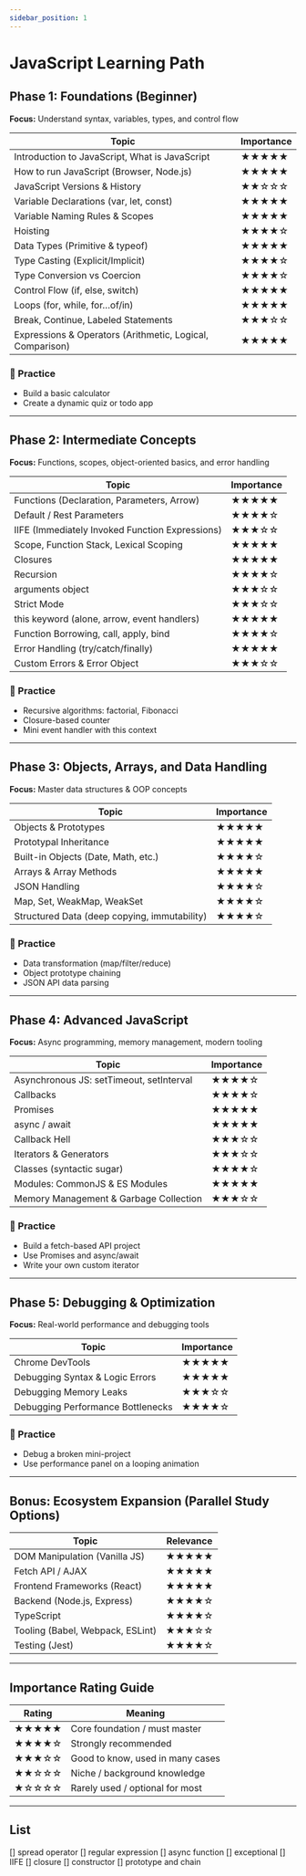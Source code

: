 ```yaml
---
sidebar_position: 1
---
```


# JavaScript Learning Path

## Phase 1: Foundations (Beginner)

**Focus:** Understand syntax, variables, types, and control flow

| Topic                                                     | Importance |
| --------------------------------------------------------- | ---------- |
| Introduction to JavaScript, What is JavaScript            | ★★★★★      |
| How to run JavaScript (Browser, Node.js)                  | ★★★★★      |
| JavaScript Versions & History                             | ★★☆☆☆      |
| Variable Declarations (var, let, const)                   | ★★★★★      |
| Variable Naming Rules & Scopes                            | ★★★★★      |
| Hoisting                                                  | ★★★★☆      |
| Data Types (Primitive & typeof)                           | ★★★★★      |
| Type Casting (Explicit/Implicit)                          | ★★★★☆      |
| Type Conversion vs Coercion                               | ★★★★☆      |
| Control Flow (if, else, switch)                           | ★★★★★      |
| Loops (for, while, for…of/in)                             | ★★★★★      |
| Break, Continue, Labeled Statements                       | ★★★☆☆      |
| Expressions & Operators (Arithmetic, Logical, Comparison) | ★★★★★      |

### 📘 Practice

- Build a basic calculator
- Create a dynamic quiz or todo app

---

## Phase 2: Intermediate Concepts

**Focus:** Functions, scopes, object-oriented basics, and error handling

| Topic                                           | Importance |
| ----------------------------------------------- | ---------- |
| Functions (Declaration, Parameters, Arrow)      | ★★★★★      |
| Default / Rest Parameters                       | ★★★★☆      |
| IIFE (Immediately Invoked Function Expressions) | ★★★☆☆      |
| Scope, Function Stack, Lexical Scoping          | ★★★★★      |
| Closures                                        | ★★★★★      |
| Recursion                                       | ★★★★☆      |
| arguments object                                | ★★★☆☆      |
| Strict Mode                                     | ★★★☆☆      |
| this keyword (alone, arrow, event handlers)     | ★★★★★      |
| Function Borrowing, call, apply, bind           | ★★★★☆      |
| Error Handling (try/catch/finally)              | ★★★★★      |
| Custom Errors & Error Object                    | ★★★☆☆      |

### 📘 Practice

- Recursive algorithms: factorial, Fibonacci
- Closure-based counter
- Mini event handler with this context

---

## Phase 3: Objects, Arrays, and Data Handling

**Focus:** Master data structures & OOP concepts

| Topic                                        | Importance |
| -------------------------------------------- | ---------- |
| Objects & Prototypes                         | ★★★★★      |
| Prototypal Inheritance                       | ★★★★★      |
| Built-in Objects (Date, Math, etc.)          | ★★★★☆      |
| Arrays & Array Methods                       | ★★★★★      |
| JSON Handling                                | ★★★★☆      |
| Map, Set, WeakMap, WeakSet                   | ★★★★☆      |
| Structured Data (deep copying, immutability) | ★★★★☆      |

### 📘 Practice

- Data transformation (map/filter/reduce)
- Object prototype chaining
- JSON API data parsing

---

## Phase 4: Advanced JavaScript

**Focus:** Async programming, memory management, modern tooling

| Topic                                    | Importance |
| ---------------------------------------- | ---------- |
| Asynchronous JS: setTimeout, setInterval | ★★★★☆      |
| Callbacks                                | ★★★★☆      |
| Promises                                 | ★★★★★      |
| async / await                            | ★★★★★      |
| Callback Hell                            | ★★★☆☆      |
| Iterators & Generators                   | ★★★☆☆      |
| Classes (syntactic sugar)                | ★★★★☆      |
| Modules: CommonJS & ES Modules           | ★★★★★      |
| Memory Management & Garbage Collection   | ★★★☆☆      |

### 📘 Practice

- Build a fetch-based API project
- Use Promises and async/await
- Write your own custom iterator

---

## Phase 5: Debugging & Optimization

**Focus:** Real-world performance and debugging tools

| Topic                             | Importance |
| --------------------------------- | ---------- |
| Chrome DevTools                   | ★★★★★      |
| Debugging Syntax & Logic Errors   | ★★★★★      |
| Debugging Memory Leaks            | ★★★☆☆      |
| Debugging Performance Bottlenecks | ★★★★☆      |

### 📘 Practice

- Debug a broken mini-project
- Use performance panel on a looping animation

---

## Bonus: Ecosystem Expansion (Parallel Study Options)

| Topic                            | Relevance |
| -------------------------------- | --------- |
| DOM Manipulation (Vanilla JS)    | ★★★★★     |
| Fetch API / AJAX                 | ★★★★★     |
| Frontend Frameworks (React)      | ★★★★★     |
| Backend (Node.js, Express)       | ★★★★☆     |
| TypeScript                       | ★★★★☆     |
| Tooling (Babel, Webpack, ESLint) | ★★★☆☆     |
| Testing (Jest)                   | ★★★★☆     |

---

## Importance Rating Guide

| Rating | Meaning                          |
| ------ | -------------------------------- |
| ★★★★★  | Core foundation / must master    |
| ★★★★☆  | Strongly recommended             |
| ★★★☆☆  | Good to know, used in many cases |
| ★★☆☆☆  | Niche / background knowledge     |
| ★☆☆☆☆  | Rarely used / optional for most  |

---

## List

[] spread operator
[] regular expression
[] async function
[] exceptional
[] IIFE
[] closure
[] constructor
[] prototype and chain
